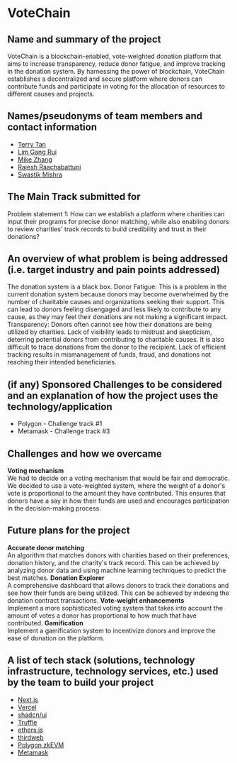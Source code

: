 # VoteChain

## Name and summary of the project

VoteChain is a blockchain-enabled, vote-weighted donation platform that aims to increase transparency, reduce donor fatigue, and improve tracking in the donation system. By harnessing the power of blockchain, VoteChain establishes a decentralized and secure platform where donors can contribute funds and participate in voting for the allocation of resources to different causes and projects.
<br>

## Names/pseudonyms of team members and contact information

- [Terry Tan](x.com/terrytjw)
- [Lim Gang Rui](x.com/terrytjw)
- [Mike Zhang](x.com/mikexd_dev)
- [Rajesh Raachabattuni](x.com/terrytjw)
- [Swastik Mishra](x.com/terrytjw)
  <br>

## The Main Track submitted for

Problem statement 1:
How can we establish a platform where charities can input their programs for precise donor matching, while also enabling donors to review charities' track records to build credibility and trust in their donations?
<br>

## An overview of what problem is being addressed (i.e. target industry and pain points addressed)

The donation system is a black box.
Donor Fatigue:
This is a problem in the current donation system because donors may become overwhelmed by the number of charitable causes and organizations seeking their support. This can lead to donors feeling disengaged and less likely to contribute to any cause, as they may feel their donations are not making a significant impact.
Transparency:
Donors often cannot see how their donations are being utilized by charities. Lack of visibility leads to mistrust and skepticism, deterring potential donors from contributing to charitable causes. It is also difficult to trace donations from the donor to the recipient. Lack of efficient tracking results in mismanagement of funds, fraud, and donations not reaching their intended beneficiaries.
<br>

## (if any) Sponsored Challenges to be considered and an explanation of how the project uses the technology/application

- Polygon - Challenge track #1
- Metamask - Challenge track #3
  <br>

## Challenges and how we overcame

**Voting mechanism** <br>
We had to decide on a voting mechanism that would be fair and democratic. We decided to use a vote-weighted system, where the weight of a donor's vote is proportional to the amount they have contributed. This ensures that donors have a say in how their funds are used and encourages participation in the decision-making process.
<br>

## Future plans for the project

**Accurate donor matching** <br>
An algorithm that matches donors with charities based on their preferences, donation history, and the charity's track record. This can be achieved by analyzing donor data and using machine learning techniques to predict the best matches.
**Donation Explorer** <br>
A comprehensive dashboard that allows donors to track their donations and see how their funds are being utilized. This can be achieved by indexing the donation contract transactions.
**Vote-weight enhancements** <br>
Implement a more sophisticated voting system that takes into account the amount of votes a donor has proportional to how much that have contributed.
**Gamification** <br>
Implement a gamification system to incentivize donors and improve the ease of donation on the platform.
<br>

## A list of tech stack (solutions, technology infrastructure, technology services, etc.) used by the team to build your project

- [Next.js](https://nextjs.org/)
- [Vercel](https://vercel.com/)
- [shadcn/ui](https://github.com/shadcn/ui)
- [Truffle](https://www.trufflesuite.com/)
- [ethers.js](https://docs.ethers.io/v5/)
- [thirdweb](https://www.thirdweb.com/)
- [Polygon zkEVM](https://polygon.technology/polygon-zkevm)
- [Metamask](https://metamask.io/)
